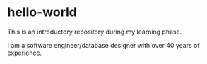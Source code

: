 # hello-world
This is an introductory repository during my learning phase.

I am a software engineer/database designer with over 40 years of experience.
